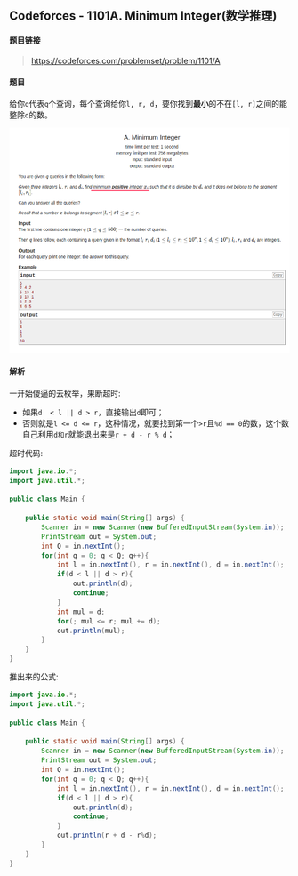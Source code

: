 ## Codeforces - 1101A. Minimum Integer(数学推理)
#### [题目链接](https://codeforces.com/problemset/problem/1101/A)

> https://codeforces.com/problemset/problem/1101/A

#### 题目

给你`q`代表`q`个查询，每个查询给你`l, r, d`，要你找到**最小**的不在`[l, r]`之间的能整除`d`的数。

![](images/1101A_t.png)

#### 解析

一开始傻逼的去枚举，果断超时:

* 如果`d  < l || d > r`，直接输出`d`即可；
* 否则就是`l <= d <= r`，这种情况，就要找到第一个`>r`且`%d == 0`的数，这个数自己利用`d和r`就能退出来是`r + d - r % d`；

超时代码:
```java
import java.io.*;
import java.util.*;

public class Main {

    public static void main(String[] args) {
        Scanner in = new Scanner(new BufferedInputStream(System.in));
        PrintStream out = System.out;
        int Q = in.nextInt();
        for(int q = 0; q < Q; q++){ 
            int l = in.nextInt(), r = in.nextInt(), d = in.nextInt();
            if(d < l || d > r){ 
                out.println(d);
                continue;
            }
            int mul = d;
            for(; mul <= r; mul += d);
            out.println(mul);
        }
    }
}
```
推出来的公式:
```java
import java.io.*;
import java.util.*;

public class Main {

    public static void main(String[] args) {
        Scanner in = new Scanner(new BufferedInputStream(System.in));
        PrintStream out = System.out;
        int Q = in.nextInt();
        for(int q = 0; q < Q; q++){ 
            int l = in.nextInt(), r = in.nextInt(), d = in.nextInt();
            if(d < l || d > r){ 
                out.println(d);
                continue;
            }
            out.println(r + d - r%d);
        }
    }
}
```

